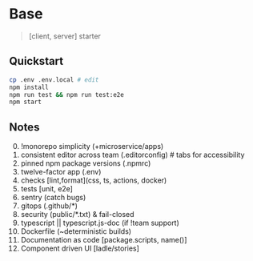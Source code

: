 # Base

> [client, server] starter

## Quickstart

```sh
cp .env .env.local # edit
npm install
npm run test && npm run test:e2e
npm start
```

## Notes

0. !monorepo simplicity (+microservice/apps)
1. consistent editor across team (.editorconfig) # tabs for accessibility
2. pinned npm package versions (.npmrc)
3. twelve-factor app (.env)
4. checks [lint,format](css, ts, actions, docker)
5. tests [unit, e2e]
6. sentry (catch bugs)
7. gitops (.github/\*)
8. security (public/\*.txt) & fail-closed
9. typescript || typescript.js-doc (if !team support)
10. Dockerfile (~deterministic builds)
11. Documentation as code [package.scripts, name()]
12. Component driven UI [ladle/stories]

